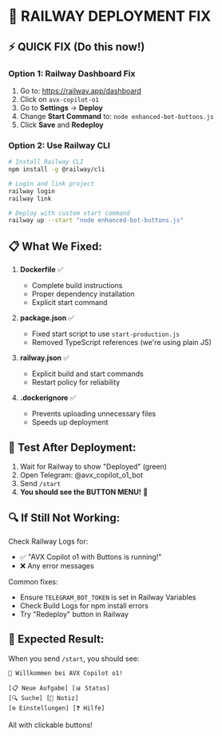 # 🚨 RAILWAY DEPLOYMENT FIX

## ⚡ **QUICK FIX** (Do this now!)

### Option 1: Railway Dashboard Fix
1. Go to: https://railway.app/dashboard
2. Click on `avx-copilot-o1`
3. Go to **Settings** → **Deploy**
4. Change **Start Command** to: `node enhanced-bot-buttons.js`
5. Click **Save** and **Redeploy**

### Option 2: Use Railway CLI
```bash
# Install Railway CLI
npm install -g @railway/cli

# Login and link project
railway login
railway link

# Deploy with custom start command
railway up --start "node enhanced-bot-buttons.js"
```

## 📋 **What We Fixed:**

1. **Dockerfile** ✅
   - Complete build instructions
   - Proper dependency installation
   - Explicit start command

2. **package.json** ✅
   - Fixed start script to use `start-production.js`
   - Removed TypeScript references (we're using plain JS)

3. **railway.json** ✅
   - Explicit build and start commands
   - Restart policy for reliability

4. **.dockerignore** ✅
   - Prevents uploading unnecessary files
   - Speeds up deployment

## 🧪 **Test After Deployment:**

1. Wait for Railway to show "Deployed" (green)
2. Open Telegram: @avx_copilot_o1_bot
3. Send `/start`
4. **You should see the BUTTON MENU!** 🎉

## 🔍 **If Still Not Working:**

Check Railway Logs for:
- ✅ "AVX Copilot o1 with Buttons is running!"
- ❌ Any error messages

Common fixes:
- Ensure `TELEGRAM_BOT_TOKEN` is set in Railway Variables
- Check Build Logs for npm install errors
- Try "Redeploy" button in Railway

## 📱 **Expected Result:**

When you send `/start`, you should see:

```
🚀 Willkommen bei AVX Copilot o1!

[📋 Neue Aufgabe] [📊 Status]
[🔍 Suche] [📝 Notiz]
[⚙️ Einstellungen] [❓ Hilfe]
```

All with clickable buttons!
